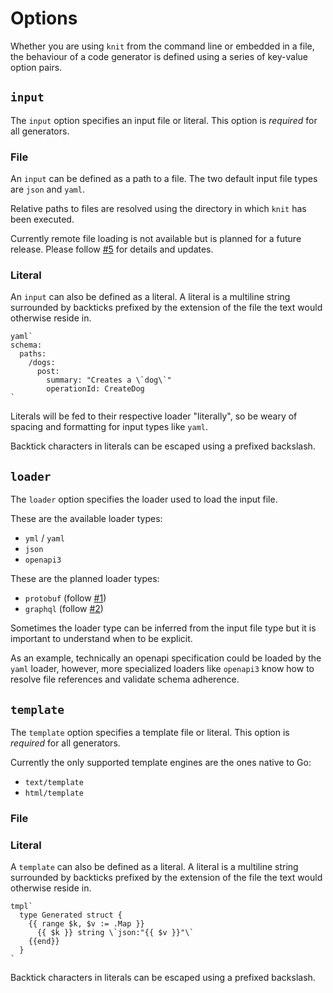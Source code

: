 # Options
Whether you are using `knit` from the command line or embedded in a file, the behaviour of a code generator is defined using a series of key-value option pairs. 

## `input`
The `input` option specifies an input file or literal. This option is _required_ for all generators.

### File
An `input` can be defined as a path to a file. The two default input file types are `json` and `yaml`. 

Relative paths to files are resolved using the directory in which `knit` has been executed.

Currently remote file loading is not available but is planned for a future release. Please follow [#5](https://github.com/knitcodegen/knit/issues/5) for details and updates.

### Literal
An `input` can also be defined as a literal. A literal is a multiline string surrounded by backticks prefixed by the extension of the file the text would otherwise reside in.
```text
yaml`
schema:
  paths:
    /dogs:
      post:
        summary: "Creates a \`dog\`"
        operationId: CreateDog
`
```
Literals will be fed to their respective loader "literally", so be weary of spacing and formatting for input types like `yaml`.

Backtick characters in literals can be escaped using a prefixed backslash.

## `loader`
The `loader` option specifies the loader used to load the input file.

These are the available loader types:
- `yml` / `yaml`
- `json`
- `openapi3`

These are the planned loader types:
- `protobuf` (follow [#1](https://github.com/knitcodegen/knit/issues/1))
- `graphql` (follow [#2](https://github.com/knitcodegen/knit/issues/2))

Sometimes the loader type can be inferred from the input file type but it is important to understand when to be explicit.

As an example, technically an openapi specification could be loaded by the `yaml` loader, however, more specialized loaders like `openapi3` know how to resolve file references and validate schema adherence.

## `template`
The `template` option specifies a template file or literal. This option is _required_ for all generators.

Currently the only supported template engines are the ones native to Go:
- `text/template` 
- `html/template`

### File

### Literal
A `template` can also be defined as a literal. A literal is a multiline string surrounded by backticks prefixed by the extension of the file the text would otherwise reside in.
```
tmpl`
  type Generated struct {
    {{ range $k, $v := .Map }} 
      {{ $k }} string \`json:"{{ $v }}"\`
    {{end}}
  }
`
```

Backtick characters in literals can be escaped using a prefixed backslash.
